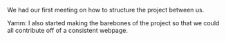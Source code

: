 We had our first meeting on how to structure the project between us.

Yamm:
    I also started making the barebones of the project so that we could all contribute off of a consistent webpage.